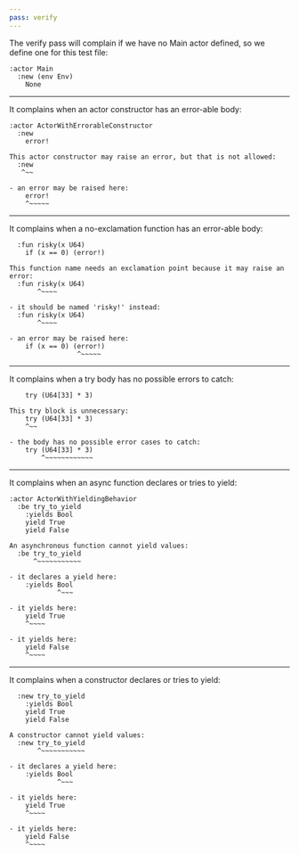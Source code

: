 ```yaml
---
pass: verify
---
```


The verify pass will complain if we have no Main actor defined, so we define one for this test file:

```mare
:actor Main
  :new (env Env)
    None
```

---

It complains when an actor constructor has an error-able body:

```mare
:actor ActorWithErrorableConstructor
  :new
    error!
```
```error
This actor constructor may raise an error, but that is not allowed:
  :new
   ^~~

- an error may be raised here:
    error!
    ^~~~~~
```

---

It complains when a no-exclamation function has an error-able body:

```mare
  :fun risky(x U64)
    if (x == 0) (error!)
```
```error
This function name needs an exclamation point because it may raise an error:
  :fun risky(x U64)
       ^~~~~

- it should be named 'risky!' instead:
  :fun risky(x U64)
       ^~~~~

- an error may be raised here:
    if (x == 0) (error!)
                 ^~~~~~
```

---

It complains when a try body has no possible errors to catch:

```mare
    try (U64[33] * 3)
```
```error
This try block is unnecessary:
    try (U64[33] * 3)
    ^~~

- the body has no possible error cases to catch:
    try (U64[33] * 3)
        ^~~~~~~~~~~~~
```

---

It complains when an async function declares or tries to yield:

```mare
:actor ActorWithYieldingBehavior
  :be try_to_yield
    :yields Bool
    yield True
    yield False
```
```error
An asynchronous function cannot yield values:
  :be try_to_yield
      ^~~~~~~~~~~~

- it declares a yield here:
    :yields Bool
            ^~~~

- it yields here:
    yield True
    ^~~~~

- it yields here:
    yield False
    ^~~~~
```

---

It complains when a constructor declares or tries to yield:

```mare
  :new try_to_yield
    :yields Bool
    yield True
    yield False
```
```error
A constructor cannot yield values:
  :new try_to_yield
       ^~~~~~~~~~~~

- it declares a yield here:
    :yields Bool
            ^~~~

- it yields here:
    yield True
    ^~~~~

- it yields here:
    yield False
    ^~~~~
```
